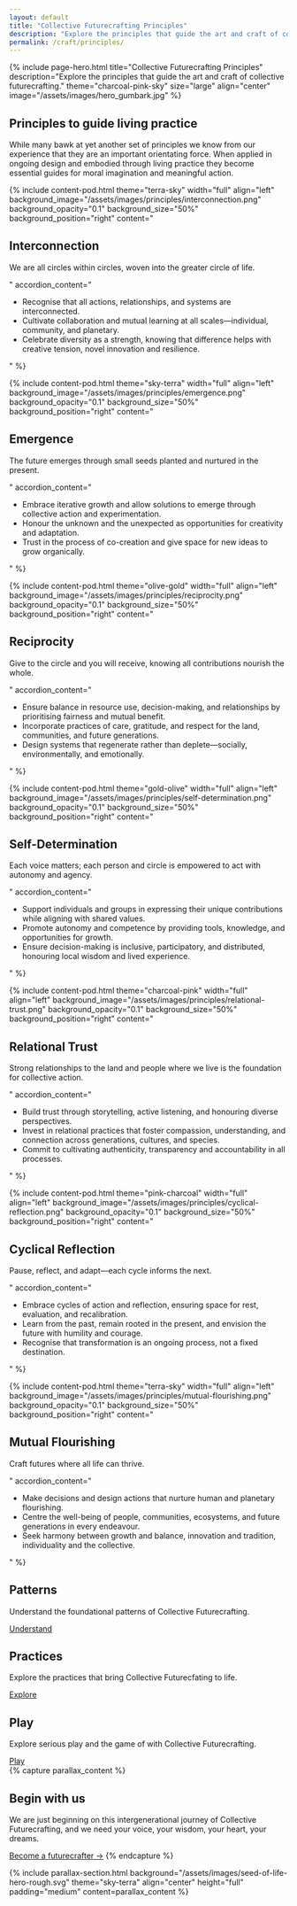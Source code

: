 ```yaml
---
layout: default
title: "Collective Futurecrafting Principles"
description: "Explore the principles that guide the art and craft of collective futurecrafting."
permalink: /craft/principles/
---
```


{% include page-hero.html
  title="Collective Futurecrafting Principles"
  description="Explore the principles that guide the art and craft of collective futurecrafting."
  theme="charcoal-pink-sky"
  size="large"
  align="center"
  image="/assets/images/hero_gumbark.jpg"
%}

<div class="container">
  <div class="section-heading">
    <h2>Principles to guide living practice</h2>
    <p>While many bawk at yet another set of principles we know from our experience that they are an important orientating force. When applied in ongoing design and embodied through living practice they become essential guides for moral imagination and meaningful action.</p>
  </div>
</div>

<div class="content-pod-container">
  {% include content-pod.html
    theme="terra-sky"
    width="full"
    align="left"
    background_image="/assets/images/principles/interconnection.png"
    background_opacity="0.1"
    background_size="50%"
    background_position="right"
    content="
    <h2>Interconnection</h2>
    <p class='quote'>We are all circles within circles, woven into the greater circle of life.</p>"
    accordion_content="<ul>
      <li>Recognise that all actions, relationships, and systems are interconnected.</li>
      <li>Cultivate collaboration and mutual learning at all scales—individual, community, and planetary.</li>
      <li>Celebrate diversity as a strength, knowing that difference helps with creative tension, novel innovation and resilience.</li>
    </ul>
    " %}

  {% include content-pod.html
    theme="sky-terra"
    width="full"
    align="left"
    background_image="/assets/images/principles/emergence.png"
    background_opacity="0.1"
    background_size="50%"
    background_position="right"
    content="
    <h2>Emergence</h2>
    <p class='quote'>The future emerges through small seeds planted and nurtured in the present.</p>"
    accordion_content="<ul>
      <li>Embrace iterative growth and allow solutions to emerge through collective action and experimentation.</li>
      <li>Honour the unknown and the unexpected as opportunities for creativity and adaptation.</li>
      <li>Trust in the process of co-creation and give space for new ideas to grow organically.</li>
    </ul>
    " %}

  {% include content-pod.html
    theme="olive-gold"
    width="full"
    align="left"
    background_image="/assets/images/principles/reciprocity.png"
    background_opacity="0.1"
    background_size="50%"
    background_position="right"
    content="
    <h2>Reciprocity</h2>
    <p class='quote'>Give to the circle and you will receive, knowing all contributions nourish the whole.</p>"
    accordion_content="<ul>
      <li>Ensure balance in resource use, decision-making, and relationships by prioritising fairness and mutual benefit.</li>
      <li>Incorporate practices of care, gratitude, and respect for the land, communities, and future generations.</li>
      <li>Design systems that regenerate rather than deplete—socially, environmentally, and emotionally.</li>
    </ul>
    " %}

  {% include content-pod.html
    theme="gold-olive"
    width="full"
    align="left"
    background_image="/assets/images/principles/self-determination.png"
    background_opacity="0.1"
    background_size="50%"
    background_position="right"
    content="
    <h2>Self-Determination</h2>
    <p class='quote'>Each voice matters; each person and circle is empowered to act with autonomy and agency.</p>"
    accordion_content="<ul>
      <li>Support individuals and groups in expressing their unique contributions while aligning with shared values.</li>
      <li>Promote autonomy and competence by providing tools, knowledge, and opportunities for growth.</li>
      <li>Ensure decision-making is inclusive, participatory, and distributed, honouring local wisdom and lived experience.</li>
    </ul>
    " %}

  {% include content-pod.html
    theme="charcoal-pink"
    width="full"
    align="left"
    background_image="/assets/images/principles/relational-trust.png"
    background_opacity="0.1"
    background_size="50%"
    background_position="right"
    content="
    <h2>Relational Trust</h2>
    <p class='quote'>Strong relationships to the land and people where we live is the foundation for collective action.</p>"
    accordion_content="<ul>
      <li>Build trust through storytelling, active listening, and honouring diverse perspectives.</li>
      <li>Invest in relational practices that foster compassion, understanding, and connection across generations, cultures, and species.</li>
      <li>Commit to cultivating authenticity, transparency and accountability in all processes.</li>
    </ul>
    " %}

  {% include content-pod.html
    theme="pink-charcoal"
    width="full"
    align="left"
    background_image="/assets/images/principles/cyclical-reflection.png"
    background_opacity="0.1"
    background_size="50%"
    background_position="right"
    content="
    <h2>Cyclical Reflection</h2>
    <p class='quote'>Pause, reflect, and adapt—each cycle informs the next.</p>"
    accordion_content="<ul>
      <li>Embrace cycles of action and reflection, ensuring space for rest, evaluation, and recalibration.</li>
      <li>Learn from the past, remain rooted in the present, and envision the future with humility and courage.</li>
      <li>Recognise that transformation is an ongoing process, not a fixed destination.</li>
    </ul>
    " %}

  {% include content-pod.html
    theme="terra-sky"
    width="full"
    align="left"
    background_image="/assets/images/principles/mutual-flourishing.png"
    background_opacity="0.1"
    background_size="50%"
    background_position="right"
    content="<h2>Mutual Flourishing</h2>
<p class='quote'>Craft futures where all life can thrive.</p>"
    accordion_content="<ul>
        <li>Make decisions and design actions that nurture human and planetary flourishing.</li>
        <li>Centre the well-being of people, communities, ecosystems, and future generations in every endeavour.</li>
        <li>Seek harmony between growth and balance, innovation and tradition, individuality and the collective.</li>
    </ul>"
  %}
</div>
<!-- Card Content Grid -->
  <section class="content-grid">
    <div class="container">
      <div class="grid">
        <!-- Patterns -->
        <div class="card card--olive-green">
          <h2>Patterns</h2>
          <p>Understand the foundational patterns of Collective Futurecrafting.</p>
          <a href="{{ '/craft/patterns' | relative_url }}" class="button button--primary">Understand</a>
        </div>
        <!-- Practices -->
        <div class="card card--sun-gold">
          <h2>Practices</h2>
          <p>Explore the practices that bring Collective Futurecfating to life. </p>
          <a href="{{ '/craft/practices' | relative_url }}" class="button button--primary">Explore</a>
        </div>
        <!-- Play -->
        <div class="card card--sky-blue">
          <h2>Play</h2>
          <p>Explore serious play and the game of with Collective Futurecrafting.</p>
          <a href="{{ '/craft/play' | relative_url }}" class="button button--primary">Play</a>
        </div>
      </div>
    </div>
  </section>
{% capture parallax_content %}
<h2>Begin with us</h2>
<p>
  We are just beginning on this intergenerational journey of Collective Futurecrafting, and we need your voice, your wisdom, your heart, your dreams.
</p>
<a href="#" class='button button--primary'>Become a futurecrafter →</a>
{% endcapture %}

{% include parallax-section.html
  background="/assets/images/seed-of-life-hero-rough.svg"
  theme="sky-terra"
  align="center"
  height="full"
  padding="medium"
  content=parallax_content
%}